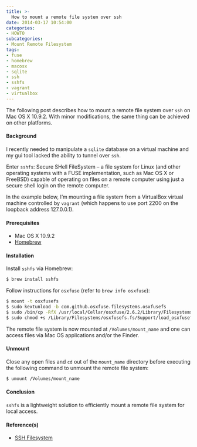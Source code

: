 ```yaml
---
title: >-
  How to mount a remote file system over ssh
date: 2014-03-17 10:54:00
categories:
- HOWTO
subcategories:
- Mount Remote Filesystem
tags:
- fuse
- homebrew
- macosx
- sqlite
- ssh
- sshfs
- vagrant
- virtualbox
---
```


The following post describes how to mount a remote file system over `ssh` on Mac OS X 10.9.2. With minor modifications, the same thing can be achieved on other platforms.

#### Background

I recently needed to manipulate a `sqlite` database on a virtual machine and my gui tool lacked the ability to tunnel over `ssh`.

Enter `sshfs`: Secure SHell FileSystem – a file system for Linux (and other operating systems with a FUSE implementation, such as Mac OS X or FreeBSD) capable of operating on files on a remote computer using just a secure shell login on the remote computer.

In the example below, I’m mounting a file system from a VirtualBox virtual machine controlled by `vagrant` (which happens to use port 2200 on the loopback address 127.0.0.1).

#### Prerequisites

- Mac OS X 10.9.2
- [Homebrew](http://brew.sh)

#### Installation

Install `sshfs` via Homebrew:

```` bash
$ brew install sshfs
````

Follow instructions for `osxfuse` (refer to `brew info osxfuse`):

```` bash
$ mount -t osxfusefs
$ sudo kextunload -b com.github.osxfuse.filesystems.osxfusefs
$ sudo /bin/cp -RfX /usr/local/Cellar/osxfuse/2.6.2/Library/Filesystems/osxfusefs.fs /Library/Filesystems
$ sudo chmod +s /Library/Filesystems/osxfusefs.fs/Support/load_osxfusefs
````

The remote file system is now mounted at `/Volumes/mount_name` and one can access files via Mac OS applications and/or the Finder.

#### Unmount

Close any open files and `cd` out of the `mount_name` directory before executing the following command to unmount the remote file system:

```` bash
$ umount /Volumes/mount_name
````

#### Conclusion

`sshfs` is a lightweight solution to efficiently mount a remote file system for local access.

####  Reference(s)

- [SSH Filesystem](https://github.com/libfuse/sshfs)
